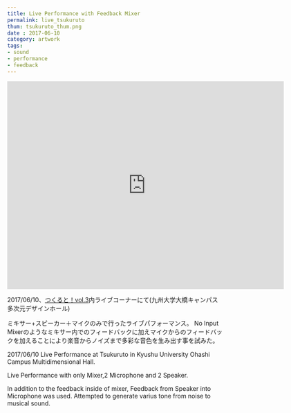 ```yaml
---
title: Live Performance with Feedback Mixer
permalink: live_tsukuruto
thum: tsukuruto_thum.png
date : 2017-06-10
category: artwork
tags:
- sound
- performance
- feedback
---
```


<iframe src="https://player.vimeo.com/video/228039554" width="640" height="480" frameborder="0" webkitallowfullscreen mozallowfullscreen allowfullscreen></iframe>

2017/06/10、[つくると！vol.3](vol3.tsukuruto.net)内ライブコーナーにて(九州大学大橋キャンパス　多次元デザインホール)

ミキサー+スピーカー＋マイクのみで行ったライブパフォーマンス。
No Input Mixerのようなミキサー内でのフィードバックに加えマイクからのフィードバックを加えることにより楽音からノイズまで多彩な音色を生み出す事を試みた。


2017/06/10 Live Performance at Tsukuruto in Kyushu University Ohashi Campus Multidimensional Hall.

Live Performance with only Mixer,2 Microphone and 2 Speaker.

In addition to the feedback inside of mixer, Feedback from Speaker into Microphone was used. Attempted to generate varius tone from noise to musical sound.
